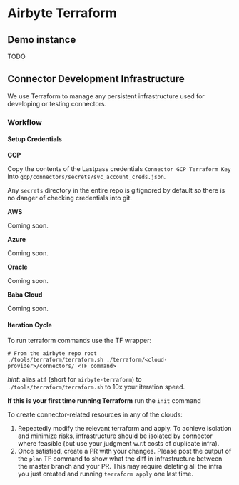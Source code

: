 # Airbyte Terraform

## Demo instance
TODO

## Connector Development Infrastructure
We use Terraform to manage any persistent infrastructure used for developing or testing connectors.

### Workflow

#### Setup Credentials
**GCP**

Copy the contents of the Lastpass credentials `Connector GCP Terraform Key` into `gcp/connectors/secrets/svc_account_creds.json`. 

Any `secrets` directory in the entire repo is gitignored by default so there is no danger of checking credentials into git.  

**AWS**

Coming soon. 

**Azure**

Coming soon. 

**Oracle**

Coming soon. 

**Baba Cloud**

Coming soon.

#### Iteration Cycle
To run terraform commands use the TF wrapper: 

```
# From the airbyte repo root
./tools/terraform/terraform.sh ./terraform/<cloud-provider>/connectors/ <TF command>
```

_hint_: alias `atf` (short for `airbyte-terraform`) to `./tools/terraform/terraform.sh` to 10x your iteration speed.    

**If this is your first time running Terraform** run the `init` command 

To create connector-related resources in any of the clouds:
 <!-- TODO make this iteration cycle clearer w.r.t generating a plan for the PR -->
 
1. Repeatedly modify the relevant terraform and apply. To achieve isolation and minimize risks, infrastructure should be isolated by connector where feasible (but use your judgment w.r.t costs of duplicate infra). 
2. Once satisfied, create a PR with your changes. Please post the output of the `plan` TF command to show what the diff in infrastructure between the master branch and your PR. This may require deleting all the infra you just created and running `terraform apply` one last time.



